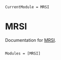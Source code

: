 ```@meta
CurrentModule = MRSI
```

# MRSI

Documentation for [MRSI](https://github.com/korbinian90/MRSI.jl).

```@index
```

```@autodocs
Modules = [MRSI]
```
